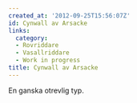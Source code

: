 ```yaml
---
created_at: '2012-09-25T15:56:07Z'
id: Cynwall av Arsacke
links:
  category:
  - Rovriddare
  - Vasallriddare
  - Work in progress
title: Cynwall av Arsacke
---
```


En ganska otrevlig typ.